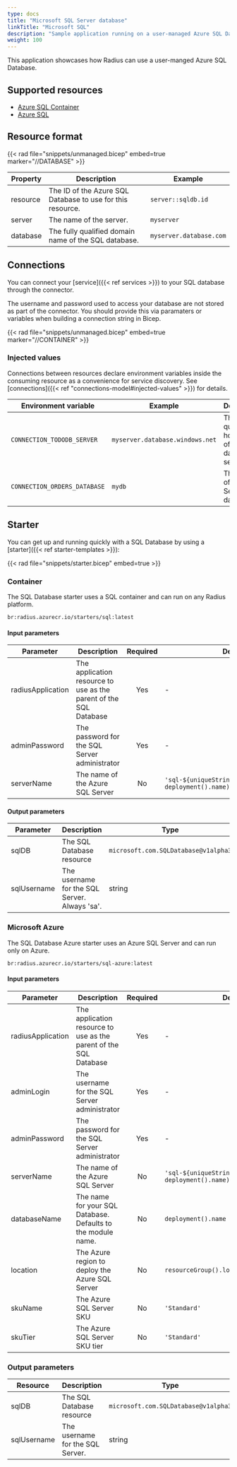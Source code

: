 ```yaml
---
type: docs
title: "Microsoft SQL Server database"
linkTitle: "Microsoft SQL"
description: "Sample application running on a user-managed Azure SQL Database"
weight: 100
---
```


This application showcases how Radius can use a user-manged Azure SQL Database. 

## Supported resources

- [Azure SQL Container](https://hub.docker.com/_/microsoft-mssql-server)
- [Azure SQL](https://docs.microsoft.com/en-us/azure/azure-sql/)

## Resource format

{{< rad file="snippets/unmanaged.bicep" embed=true marker="//DATABASE" >}}

| Property | Description | Example |
|----------|-------------|---------|
| resource | The ID of the Azure SQL Database to use for this resource. | `server::sqldb.id` |
| server | The name of the server. | `myserver` |
| database | The fully qualified domain name of the SQL database. | `myserver.database.com` |

## Connections

You can connect your [service]({{< ref services >}}) to your SQL database through the connector.

The username and password used to access your database are not stored as part of the connector. You should provide this via paramaters or variables when building a connection string in Bicep.

{{< rad file="snippets/unmanaged.bicep" embed=true marker="//CONTAINER" >}}

### Injected values

Connections between resources declare environment variables inside the consuming resource as a convenience for service discovery. See [connections]({{< ref "connections-model#injected-values" >}}) for details.

| Environment variable | Example | Description |
|----------------------|---------|-------------|
| `CONNECTION_TODODB_SERVER` | `myserver.database.windows.net` | The fully-qualified hostname of the database server.
| `CONNECTION_ORDERS_DATABASE` | `mydb` | The name of the SQL Server database.

## Starter

You can get up and running quickly with a SQL Database by using a [starter]({{< ref starter-templates >}}):

{{< rad file="snippets/starter.bicep" embed=true >}}

### Container

The SQL Database starter uses a SQL container and can run on any Radius platform.

```
br:radius.azurecr.io/starters/sql:latest
```

#### Input parameters

| Parameter | Description | Required | Default |
|-----------|-------------|:--------:|---------|
| radiusApplication | The application resource to use as the parent of the SQL Database | Yes | - |
| adminPassword | The password for the SQL Server administrator | Yes | - |
| serverName | The name of the Azure SQL Server | No | `'sql-${uniqueString(resourceGroup().id, deployment().name)}'` |

#### Output parameters

| Parameter | Description | Type |
|-----------|-------------|------|
| sqlDB | The SQL Database resource | `microsoft.com.SQLDatabase@v1alpha3` |
| sqlUsername | The username for the SQL Server. Always 'sa'. | string |

### Microsoft Azure

The SQL Database Azure starter uses an Azure SQL Server and can run only on Azure.

```
br:radius.azurecr.io/starters/sql-azure:latest
```

#### Input parameters

| Parameter | Description | Required | Default |
|-----------|-------------|:--------:|---------|
| radiusApplication | The application resource to use as the parent of the SQL Database | Yes | - |
| adminLogin | The username for the SQL Server administrator | Yes | - |
| adminPassword | The password for the SQL Server administrator | Yes | - |
| serverName | The name of the Azure SQL Server | No | `'sql-${uniqueString(resourceGroup().id, deployment().name)}'` |
| databaseName | The name for your SQL Database. Defaults to the module name. | No | `deployment().name` |
| location | The Azure region to deploy the Azure SQL Server | No | `resourceGroup().location` |
| skuName | The Azure SQL Server SKU | No | `'Standard'` |
| skuTier | The Azure SQL Server SKU tier | No | `'Standard'` |

### Output parameters

| Resource | Description | Type |
|----------|-------------|------|
| sqlDB | The SQL Database resource | `microsoft.com.SQLDatabase@v1alpha3` |
| sqlUsername | The username for the SQL Server. | string |
